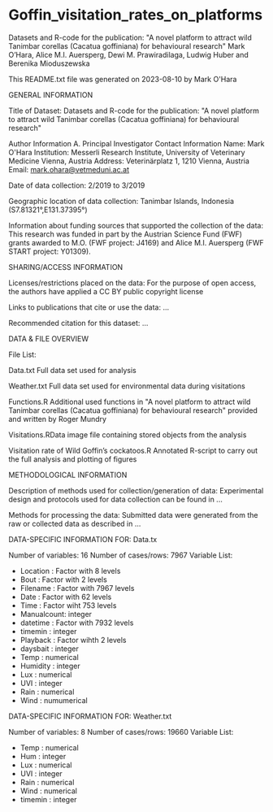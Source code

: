 # Goffin_visitation_rates_on_platforms
Datasets and R-code for the publication: "A novel platform to attract wild Tanimbar corellas (Cacatua goffiniana) for behavioural research"
Mark O’Hara, Alice M.I. Auersperg, Dewi M. Prawiradilaga, Ludwig Huber and Berenika Mioduszewska

This README.txt file was generated on 2023-08-10 by Mark O'Hara

GENERAL INFORMATION

Title of Dataset: Datasets and R-code for the publication: "A novel platform to attract wild Tanimbar corellas (Cacatua goffiniana) for behavioural research"

Author Information A. Principal Investigator Contact Information Name: Mark O'Hara Institution: Messerli Research Institute, University of Veterinary Medicine Vienna, Austria Address: Veterinärplatz 1, 1210 Vienna, Austria Email: mark.ohara@vetmeduni.ac.at

Date of data collection: 2/2019 to 3/2019

Geographic location of data collection: Tanimbar Islands, Indonesia (S7.81321°,E131.37395°)

Information about funding sources that supported the collection of the data: This research was funded in part by the Austrian Science Fund (FWF) grants awarded to M.O. (FWF project: J4169) and Alice M.I. Auersperg (FWF START project: Y01309).

SHARING/ACCESS INFORMATION

Licenses/restrictions placed on the data: For the purpose of open access, the authors have applied a CC BY public copyright license

Links to publications that cite or use the data: ...

Recommended citation for this dataset: ...

DATA & FILE OVERVIEW

File List:

Data.txt Full data set used for analysis

Weather.txt Full data set used for environmental data during visitations

Functions.R Additional used functions in "A novel platform to attract wild Tanimbar corellas (Cacatua goffiniana) for behavioural research" provided and written by Roger Mundry

Visitations.RData image file containing stored objects from the analysis

Visitation rate of Wild Goffin’s cockatoos.R Annotated R-script to carry out the full analysis and plotting of figures

METHODOLOGICAL INFORMATION

Description of methods used for collection/generation of data: Experimental design and protocols used for data collection can be found in ...

Methods for processing the data: Submitted data were generated from the raw or collected data as described in ...

DATA-SPECIFIC INFORMATION FOR: Data.tx

Number of variables: 16
Number of cases/rows: 7967
Variable List:
 - Location   : Factor with 8 levels
 - Bout       : Factor with 2 levels
 - Filename   : Factor with 7967 levels
 - Date       : Factor with 62 levels
 - Time       : Factor wiht 753 levels
 - Manualcount: integer
 - datetime   : Factor with 7932 levels
 - timemin    : integer
 - Playback   : Factor wihth 2 levels
 - daysbait   : integer
 - Temp       : numerical
 - Humidity   : integer
 - Lux        : numerical
 - UVI        : integer
 - Rain       : numerical
 - Wind       : numumerical


DATA-SPECIFIC INFORMATION FOR: Weather.txt

Number of variables: 8
Number of cases/rows: 19660
Variable List:
 - Temp    : numerical
 - Hum     : integer
 - Lux     : numerical
 - UVI     : integer
 - Rain    : numerical
 - Wind    : numerical
 - timemin : integer
